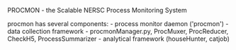 PROCMON - the Scalable NERSC Process Monitoring System

procmon has several components:
    - process monitor daemon ('procmon')
    - data collection framework - procmonManager.py, ProcMuxer, ProcReducer, CheckH5, ProcessSummarizer
    - analytical framework (houseHunter, catjob)
